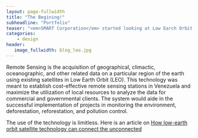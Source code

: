 ```yaml
---
layout: page-fullwidth
title: "The Begining!"
subheadline: "Portfolio"
teaser: "<em>SMART Corporation</em> started looking at Low Earch Orbit (LEO) satellites before it was a thing!"
categories:
    - design
header:
   image_fullwidth: blog_leo.jpg
---
```

<!--more-->

Remote Sensing is the acquisition of geographical, climactic, oceanographic, and other related data on a particular region of the earth using existing satellites in Low Earth Orbit (LEO). This technology was meant to establish cost-effective remote sensing stations in Venezuela and maximize the utilization of local resources to analyze the data for commercial and governmental clients. The system would aide in the successful implementation of projects in monitoring the environment, deforestation, reforestation, and pollution control.

The use of the technology is limitless. Here is an article on <a href="https://www.weforum.org/agenda/2022/02/explainer-how-low-earth-orbit-satellite-technology-can-connect-the-unconnected/" target="_blank" rel="noopener noreferrer">How low-earth orbit satellite technology can connect the unconnected</a>

